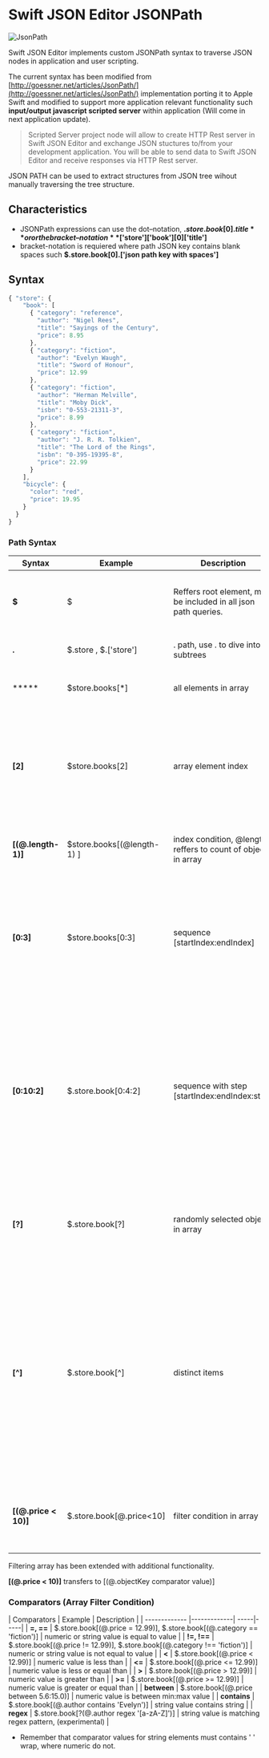 # Swift JSON Editor JSONPath

![JsonPath](http://api.artproweb.com/sje/documentation/jsonPath.png "Json Path")

Swift JSON Editor implements custom JSONPath syntax to traverse JSON nodes in application and user scripting.

The current syntax has been modified from [http://goessner.net/articles/JsonPath/](http://goessner.net/articles/JsonPath/) implementation porting it to Apple Swift and modified to support more application relevant functionality such **input/output javascript scripted server** within application (Will come in next application update).

> Scripted Server project node will allow to create HTTP Rest server in Swift JSON Editor and exchange JSON stuctures to/from your development application. You will be able to send data to Swift JSON Editor and receive responses via HTTP Rest server.

JSON PATH can be used to extract structures from JSON tree wihout manually traversing the tree structure.

## Characteristics

- JSONPath expressions can use the dot–notation, **$.store.book[0].title** or or the bracket–notation **$['store']['book'][0]['title']**
- bracket-notation is requiered where path JSON key contains blank spaces such **$.store.book[0].['json path key with spaces']**

## Syntax


```javascript
{ "store": {
    "book": [ 
      { "category": "reference",
        "author": "Nigel Rees",
        "title": "Sayings of the Century",
        "price": 8.95
      },
      { "category": "fiction",
        "author": "Evelyn Waugh",
        "title": "Sword of Honour",
        "price": 12.99
      },
      { "category": "fiction",
        "author": "Herman Melville",
        "title": "Moby Dick",
        "isbn": "0-553-21311-3",
        "price": 8.99
      },
      { "category": "fiction",
        "author": "J. R. R. Tolkien",
        "title": "The Lord of the Rings",
        "isbn": "0-395-19395-8",
        "price": 22.99
      }
    ],
    "bicycle": {
      "color": "red",
      "price": 19.95
    }
  }
}
```

### Path Syntax


| Syntax        | Example           | Description  | Result |
| ------------- |-------------| -----|-----|
| **$**     | $ | Reffers root element, must be included in all json path queries. | Will return root JSON Element, the whole tree |
| **.**      | $.store , $.['store']      |   . path, use . to dive into subtrees | will return store object |
| ***** | $store.books[*]      | all elements in array | Will return all objects in books array |
| **[2]** | $store.books[2] | array element index | will return 3rd object from books array, remember indexings starts from 0 element in arrays |
| **[(@.length-1)]** | $store.books[(@length-1) ] | index condition, @length reffers to count of objects in array | will return last object in books array |
| **[0:3]** | $store.books[0:3] | sequence [startIndex:endIndex] | will return 4 objects in sequence from books array starting at 0 to 3 index (total of 4 objects) |
| **[0:10:2]** | $.store.book[0:4:2] | sequence with step [startIndex:endIndex:step] | will return every second objects from books array from sequence starting at 0 ending at 4 index (will return objects with indexes 0 and 2) |
| **[?]** | $.store.book[?] | randomly selected object in array | will return any single randomly selected object from books array |
| **[^]** | $.store.book[^] | distinct items | JSONPath will traverse the array, compare and return every object that has different key structure than differ from the most common object key structure in array.|
|**[(@.price < 10)]** | $.store.book[@.price<10] | filter condition in array | return all objects in array with price element lower than 10 |


Filtering array has been extended with additional functionality.

**[(@.price < 10)]** transfers to [(@.objectKey comparator value)]


### Comparators (Array Filter Condition)


| Comparators        | Example           | Description  |
| ------------- |-------------| -----|-----|
| **=, ==** | $.store.book[(@.price = 12.99)], $.store.book[(@.category == 'fiction')]  | numeric or string value is equal to value |
| **!=, !==** | $.store.book[(@.price != 12.99)], $.store.book[(@.category !== 'fiction')]  | numeric or string value is not equal to value |
| **<** | $.store.book[(@.price < 12.99)]  | numeric value is less than |
| **<=** | $.store.book[(@.price <= 12.99)]  | numeric value is less or equal than |
| **>** | $.store.book[(@.price > 12.99)]  | numeric value is greater than |
| **>=** | $.store.book[(@.price >= 12.99)]  | numeric value is greater or equal than |
| **between** | $.store.book[(@.price between 5.6:15.0)]  | numeric value is between min:max value |
| **contains** | $.store.book[(@.author contains 'Evelyn')]  | string value contains string |
| **regex** | $.store.book[?(@.author regex '[a-zA-Z]')]  | string value is matching regex pattern, (experimental) |

* Remember that comparator values for string elements must contains ' ' wrap, where numeric do not.



